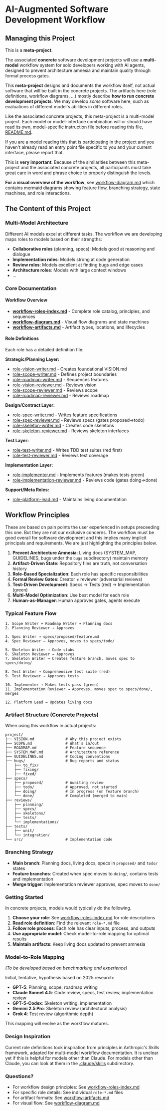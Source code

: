 # AI-Augmented Software Development Workflow

## Managing this Project

This is a **meta-project**.

The associated **concrete** software development projects will use a **multi-model** workflow system for solo developers working with AI agents, designed to prevent architecture amnesia and maintain quality through formal process gates.

This **meta-project** designs and documents the workflow itself, not actual software that will be built in the concrete projects.
The artifacts here (role definitions, workflow diagrams, ...) mostly describe **how to run concrete development projects**.
We may develop _some_ software here, such as evaluations of different model's abilities in different roles.

Like the associated concrete projects, this meta-project is a multi-model project.
Each model or model-interface combination will or should have read its own, model-specific instruction file before reading this file, [README.md](README.md).

If you are a model reading this that is participating in the project and you haven't already read an entry point file specific to you and your current interface, please report that.

This is **very important**: Because of the similarities between this meta-project and the associated concrete projects, all participants must take great care in word and phrase choice to properly distinguish the levels.

**For a visual overview of the workflow**, see [workflow-diagram.md](workflow-diagram.md) which contains mermaid diagrams showing feature flow, branching strategy, state machines, and role interactions.

## The Content of this Project

### Multi-Model Architecture

Different AI models excel at different tasks. The workflow we are developing maps roles to models based on their strengths:

- **Collaborative roles** (planning, specs): Models good at reasoning and dialogue
- **Implementation roles**: Models strong at code generation
- **Review roles**: Models excellent at finding bugs and edge cases
- **Architecture roles**: Models with large context windows
- ...

### Core Documentation

#### Workflow Overview

- **[workflow-roles-index.md](workflow-roles-index.md)** - Complete role catalog, principles, and sequences
- **[workflow-diagram.md](workflow-diagram.md)** - Visual flow diagrams and state machines
- **[workflow-artifacts.md](workflow-artifacts.md)** - Artifact types, locations, and lifecycles

#### Role Definitions

Each role has a detailed definition file:

**Strategic/Planning Layer:**
- [role-vision-writer.md](role-vision-writer.md) - Creates foundational VISION.md
- [role-scope-writer.md](role-scope-writer.md) - Defines project boundaries
- [role-roadmap-writer.md](role-roadmap-writer.md) - Sequences features
- [role-vision-reviewer.md](role-vision-reviewer.md) - Reviews vision
- [role-scope-reviewer.md](role-scope-reviewer.md) - Reviews scope
- [role-roadmap-reviewer.md](role-roadmap-reviewer.md) - Reviews roadmap

**Design/Contract Layer:**
- [role-spec-writer.md](role-spec-writer.md) - Writes feature specifications
- [role-spec-reviewer.md](role-spec-reviewer.md) - Reviews specs (gates proposed→todo)
- [role-skeleton-writer.md](role-skeleton-writer.md) - Creates code skeletons
- [role-skeleton-reviewer.md](role-skeleton-reviewer.md) - Reviews skeleton interfaces

**Test Layer:**
- [role-test-writer.md](role-test-writer.md) - Writes TDD test suites (red first)
- [role-test-reviewer.md](role-test-reviewer.md) - Reviews test coverage

**Implementation Layer:**
- [role-implementer.md](role-implementer.md) - Implements features (makes tests green)
- [role-implementation-reviewer.md](role-implementation-reviewer.md) - Reviews code (gates doing→done)

**Support/Meta Roles:**
- [role-platform-lead.md](role-platform-lead.md) - Maintains living documentation

## Workflow Principles

These are based on pain points the user experienced in setups preceeding this one.
But they are not our exclusive concerns.
The workflow must be good overall for software development and this implies many implicit principals and requirements.
We are just highlighting the principles below.

1. **Prevent Architecture Amnesia**: Living docs (SYSTEM_MAP, GUIDELINES, bugs under the `bugs` subdirectory) maintain memory
2. **Artifact-Driven State**: Repository files are truth, not conversation history
3. **Role-Based Specialization**: Each role has specific responsibilities
4. **Formal Review Gates**: Creator ≠ reviewer (adversarial reviews)
5. **Test-Driven Development**: Specs → Tests (red) → Implementation (green)
6. **Multi-Model Optimization**: Use best model for each role
7. **Human-as-Manager**: Human approves gates, agents execute

### Typical Feature Flow

```
1. Scope Writer + Roadmap Writer → Planning docs
2. Planning Reviewer → Approves

3. Spec Writer → specs/proposed/feature.md
4. Spec Reviewer → Approves, moves to specs/todo/

5. Skeleton Writer → Code stubs
6. Skeleton Reviewer → Approves
7. Skeleton Writer → Creates feature branch, moves spec to specs/doing/

8. Test Writer → Comprehensive test suite (red)
9. Test Reviewer → Approves tests

10. Implementer → Makes tests pass (green)
11. Implementation Reviewer → Approves, moves spec to specs/done/, merges

12. Platform Lead → Updates living docs
```

### Artifact Structure (Concrete Projects)

When using this workflow in actual projects:

```
project/
├── VISION.md              # Why this project exists
├── SCOPE.md               # What's in/out
├── ROADMAP.md             # Feature sequence
├── SYSTEM_MAP.md          # Architecture reference
├── GUIDELINES.md          # Coding conventions
├── bugs/                  # Bug reports and status
│   ├── to_fix/
│   ├── fixing/
│   ├── fixed/
├── specs/
│   ├── proposed/          # Awaiting review
│   ├── todo/              # Approved, not started
│   ├── doing/             # In progress (on feature branch)
│   └── done/              # Completed (merged to main)
├── reviews/
│   ├── planning/
│   ├── specs/
│   ├── skeletons/
│   ├── tests/
│   └── implementations/
├── tests/
│   ├── unit/
│   └── integration/
└── src/                   # Implementation code
```

### Branching Strategy

- **Main branch**: Planning docs, living docs, specs in `proposed/` and `todo/` states
- **Feature branches**: Created when spec moves to `doing/`, contains tests and implementation
- **Merge trigger**: Implementation reviewer approves, spec moves to `done/`

### Getting Started

In concrete projects, models would typically do the following.

1. **Choose your role**: See [workflow-roles-index.md](workflow-roles-index.md) for role descriptions
2. **Read role definition**: Find the relevant `role-*.md` file
3. **Follow role process**: Each role has clear inputs, process, and outputs
4. **Use appropriate model**: Check model-to-role mapping for optimal results
5. **Maintain artifacts**: Keep living docs updated to prevent amnesia

### Model-to-Role Mapping

*(To be developed based on benchmarking and experience)*

Initial, tentative, hypothesis based on 2025 research:
- **GPT-5**: Planning, scope, roadmap writing
- **Claude Sonnet 4.5**: Code review, specs, test review, implementation review
- **GPT-5-Codex**: Skeleton writing, implementation
- **Gemini 2.5 Pro**: Skeleton review (architectural analysis)
- **Grok 4**: Test review (algorithmic depth)

This mapping will evolve as the workflow matures.

### Design Inspiration

Current role definitions took inspiration from principles in Anthropic's Skills framework, adapted for multi-model workflow documentation.
It is unclear yet if this is helpful for models other than Claude.
For models other than Claude, you can look at them in the [.claude/skills](./claude/skills) subdirectory.

### Questions?

- For workflow design principles: See [workflow-roles-index.md](workflow-roles-index.md)
- For specific role details: See individual `role-*.md` files
- For artifact formats: See [workflow-artifacts.md](workflow-artifacts.md)
- For visual flow: See [workflow-diagram.md](workflow-diagram.md)
